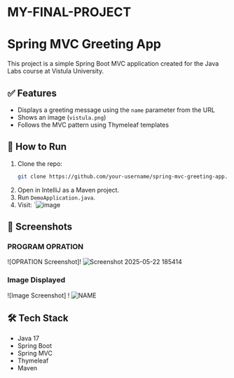 # MY-FINAL-PROJECT
# Spring MVC Greeting App

This project is a simple Spring Boot MVC application created for the Java Labs course at Vistula University.

## ✅ Features
- Displays a greeting message using the `name` parameter from the URL
- Shows an image (`vistula.png`)
- Follows the MVC pattern using Thymeleaf templates

## 🚀 How to Run
1. Clone the repo:
   ```bash
   git clone https://github.com/your-username/spring-mvc-greeting-app.git
   ```
2. Open in IntelliJ as a Maven project.
3. Run `DemoApplication.java`.
4. Visit: `![image](https://github.com/user-attachments/assets/1f8417f5-ce8e-4549-9109-4f5539d6f423)


## 📸 Screenshots
### PROGRAM OPRATION
![OPRATION Screenshot]!  ![Screenshot 2025-05-22 185414](https://github.com/user-attachments/assets/f4623be3-4e2a-4b3a-87af-9435257ab818)



### Image Displayed
![Image Screenshot] ! ![NAME](https://github.com/user-attachments/assets/181e76cd-d7b1-4327-a81c-c5e0eeb20466)


## 🛠 Tech Stack
- Java 17
- Spring Boot
- Spring MVC
- Thymeleaf
- Maven

